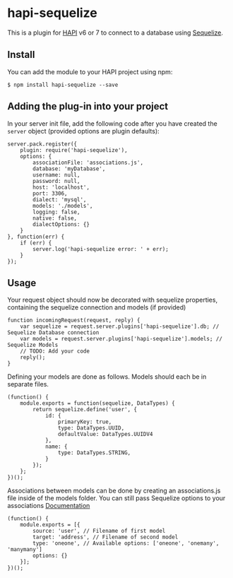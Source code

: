 # hapi-sequelize

This is a plugin for [HAPI](http://hapijs.com/) v6 or 7 to connect to a database using [Sequelize](http://sequelizejs.com/). 

## Install

You can add the module to your HAPI project using npm:

    $ npm install hapi-sequelize --save

## Adding the plug-in into your project

In your server init file, add the following code after you have created the `server` object (provided options are plugin defaults):

    server.pack.register({
        plugin: require('hapi-sequelize'),
        options: {
            associationFile: 'associations.js',
            database: 'myDatabase',
            username: null,
            password: null,
            host: 'localhost',
            port: 3306,
            dialect: 'mysql',
            models: './models',
            logging: false,
            native: false,
            dialectOptions: {}
        }
    }, function(err) {
        if (err) {
            server.log('hapi-sequelize error: ' + err);
        }
    });

## Usage

Your request object should now be decorated with sequelize properties, containing the sequelize connection and models (if provided)

    function incomingRequest(request, reply) {
        var sequelize = request.server.plugins['hapi-sequelize'].db; // Sequelize Database connection
        var models = request.server.plugins['hapi-sequelize'].models; // Sequelize Models
        // TODO: Add your code
        reply();
    }

Defining your models are done as follows. Models should each be in separate files.

    (function() {
        module.exports = function(sequelize, DataTypes) {
            return sequelize.define('user', {
                id: {
                    primaryKey: true,
                    type: DataTypes.UUID,
                    defaultValue: DataTypes.UUIDV4
                },
                name: {
                    type: DataTypes.STRING,
                }
            });
        };
    })();

Associations between models can be done by creating an associations.js file inside of the models folder. You can still pass Sequelize options to your associations [Documentation](http://sequelizejs.com/docs/latest/associations#one-to-one)

    (function() {
        module.exports = [{
            source: 'user', // Filename of first model
            target: 'address', // Filename of second model
            type: 'oneone', // Available options: ['oneone', 'onemany', 'manymany']
            options: {}
        }];
    })();